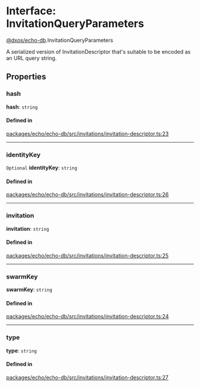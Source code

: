 # Interface: InvitationQueryParameters

[@dxos/echo-db](../modules/dxos_echo_db.md).InvitationQueryParameters

A serialized version of InvitationDescriptor that's suitable to be encoded as an URL query string.

## Properties

### hash

 **hash**: `string`

#### Defined in

[packages/echo/echo-db/src/invitations/invitation-descriptor.ts:23](https://github.com/dxos/dxos/blob/main/packages/echo/echo-db/src/invitations/invitation-descriptor.ts#L23)

___

### identityKey

 `Optional` **identityKey**: `string`

#### Defined in

[packages/echo/echo-db/src/invitations/invitation-descriptor.ts:26](https://github.com/dxos/dxos/blob/main/packages/echo/echo-db/src/invitations/invitation-descriptor.ts#L26)

___

### invitation

 **invitation**: `string`

#### Defined in

[packages/echo/echo-db/src/invitations/invitation-descriptor.ts:25](https://github.com/dxos/dxos/blob/main/packages/echo/echo-db/src/invitations/invitation-descriptor.ts#L25)

___

### swarmKey

 **swarmKey**: `string`

#### Defined in

[packages/echo/echo-db/src/invitations/invitation-descriptor.ts:24](https://github.com/dxos/dxos/blob/main/packages/echo/echo-db/src/invitations/invitation-descriptor.ts#L24)

___

### type

 **type**: `string`

#### Defined in

[packages/echo/echo-db/src/invitations/invitation-descriptor.ts:27](https://github.com/dxos/dxos/blob/main/packages/echo/echo-db/src/invitations/invitation-descriptor.ts#L27)
